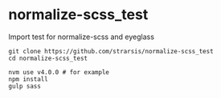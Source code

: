 # normalize-scss_test
Import test for normalize-scss and eyeglass

````
git clone https://github.com/strarsis/normalize-scss_test
cd normalize-scss_test

nvm use v4.0.0 # for example
npm install
gulp sass
````
